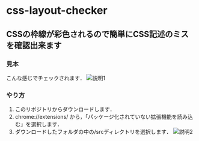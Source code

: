 # css-layout-checker

## CSSの枠線が彩色されるので簡単にCSS記述のミスを確認出来ます

### 見本
こんな感じでチェックされます．
![説明1](https://user-images.githubusercontent.com/48209735/105566115-cf8ee900-5d6d-11eb-96bf-c1c26d307727.png)

### やり方
1. このリポジトリからダウンロードします．
2. chrome://extensions/ から，「パッケージ化されていない拡張機能を読み込む」を選択します．
3. ダウンロードしたフォルダの中の/srcディレクトリを選択します．
![説明2](https://user-images.githubusercontent.com/48209735/105566328-ef72dc80-5d6e-11eb-869d-35afe40553c8.png)

